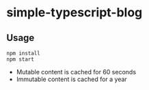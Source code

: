 # simple-typescript-blog

## Usage

```
npm install
npm start
```

* Mutable content is cached for 60 seconds
* Immutable content is cached for a year
